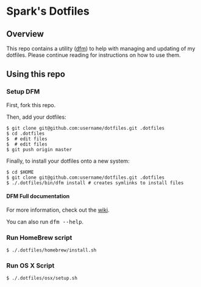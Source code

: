 # Spark's Dotfiles

## Overview

This repo contains a utility ([dfm](https://github.com/justone/dfm)) to help with managing and updating of my dotfiles. Please continue reading for instructions on how to use them.

## Using this repo

### Setup DFM

First, fork this repo.

Then, add your dotfiles:

    $ git clone git@github.com:username/dotfiles.git .dotfiles
    $ cd .dotfiles
    $  # edit files
    $  # edit files
    $ git push origin master

Finally, to install your dotfiles onto a new system:

    $ cd $HOME
    $ git clone git@github.com:username/dotfiles.git .dotfiles
    $ ./.dotfiles/bin/dfm install # creates symlinks to install files
    

#### DFM Full documentation

For more information, check out the [wiki](http://github.com/justone/dotfiles/wiki).

You can also run <tt>dfm --help</tt>.

### Run HomeBrew script

	$ ./.dotfiles/homebrew/install.sh

### Run OS X Script

	$ ./.dotfiles/osx/setup.sh
